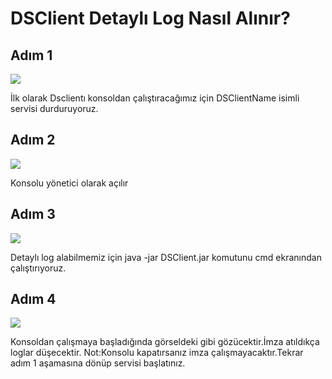 # DSClient Detaylı Log Nasıl Alınır?

## Adım 1

![](https://docsbimser.blob.core.windows.net/imagecontainer/Ds1-d81a0b19-51ee-4cc9-b0ce-cb957df045db.png)

İlk olarak Dsclientı konsoldan çalıştıracağımız için DSClientName isimli servisi durduruyoruz.


## Adım 2

![](https://docsbimser.blob.core.windows.net/imagecontainer/ds2-9ae0fb6f-0ebe-4619-b8a6-3f62d9f4b47e.png)

Konsolu yönetici olarak açılır

## Adım 3

![](https://docsbimser.blob.core.windows.net/imagecontainer/ds3-c2bb4e57-b85f-44cf-9644-d88b22d08f84.png)

Detaylı log alabilmemiz için  java -jar DSClient.jar  komutunu cmd ekranından çalıştırıyoruz.

## Adım 4

![](https://docsbimser.blob.core.windows.net/imagecontainer/ds4-b86c2bdd-8933-4fe7-b5ae-b5b012536046.png)

Konsoldan çalışmaya başladığında görseldeki gibi gözücektir.İmza atıldıkça loglar düşecektir.
Not:Konsolu kapatırsanız imza çalışmayacaktır.Tekrar adım 1 aşamasına dönüp servisi başlatınız.


